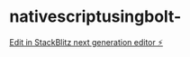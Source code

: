 # nativescriptusingbolt-

[Edit in StackBlitz next generation editor ⚡️](https://stackblitz.com/~/github.com/unniman123/nativescriptusingbolt-)